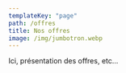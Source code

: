 ```yaml
---
templateKey: "page"
path: /offres
title: Nos offres
image: /img/jumbotron.webp
---
```


Ici, présentation des offres, etc...
